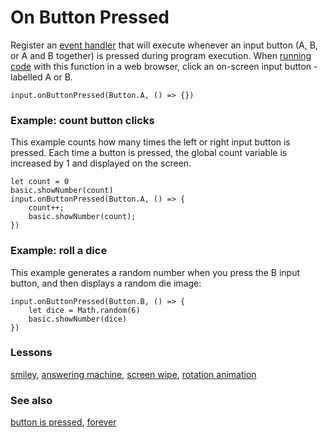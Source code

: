 # On Button Pressed

Register an [event handler](/reference/event-handler) that will execute whenever an input button (A, B, or A and B together) is pressed during program execution. When [running code](/js/simulator) with this function in a web browser, click an on-screen input button - labelled A or B.

```sig
input.onButtonPressed(Button.A, () => {})
```

### Example: count button clicks

This example counts how many times the left or right input button is pressed. Each time a button is pressed, the global count variable is increased by 1 and displayed on the screen.

```blocks
let count = 0
basic.showNumber(count)
input.onButtonPressed(Button.A, () => {
    count++;
    basic.showNumber(count);
})
```

### Example: roll a dice

This example generates a random number when you press the B input button, and then displays a random die image:

```blocks
input.onButtonPressed(Button.B, () => {
    let dice = Math.random(6)
    basic.showNumber(dice)
})
```

### Lessons

[smiley](/lessons/smiley), [answering machine](/lessons/answering-machine), [screen wipe](/lessons/screen-wipe), [rotation animation](/lessons/rotation-animation)

### See also

[button is pressed](/reference/input/button-is-pressed), [forever](/reference/basic/forever)


